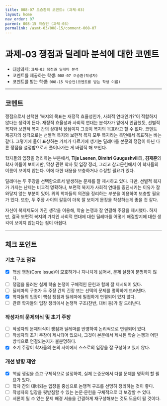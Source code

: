 ```yaml
---
title: 008-07 오승환의 코멘트c (과제-03) 
layout: home
nav_order: 07
parent: 008-15 박승언 (과제-03)
permalink: /asmt-03/008-15/comment-008-07
---
```


# 과제-03 쟁점과 딜레마 분석에 대한 코멘트

- 대상과제: `과제-03 쟁점과 딜레마 분석`
- 코멘트를 제공하는 학생: `008-07 오승환(작성자)` 
- 코멘트를 받는 학생: `008-15 박승언(코멘트를 받는 학생 이름)` 

---

## 코멘트

쟁점으로서 선택한 '복지의 목표는 재정적 효율성인가, 사회적 연대인가?'이 적합하지 않다는 생각이 든다. 재정적 효율성과 사회적 연대는 분석자가 앞에서 언급했듯, 선별적 복지와 보편적 복지 간의 상대적 장점이지 그것이 복지의 목표라고 할 수 없다. 코멘트 제공자의 생각으로는 선별적 복지와 보편적 복지 모두 복지라는 측면에서 목표하는 바는 같다. 그렇기에 둘이 표상하는 가치가 다르기에 생기는 딜레마를 본문의 쟁점이 아닌 다른 쟁점을 설정함으로서 풀어나가는 게 바람직 해 보인다.

학자들의 입장을 정리하는 부분에서, **Tijs Laenen**, **Dimitri Guugushvili**와, **김재훈**의 학자 이름이 보이지만, 막상 관련 학자 및 입장 정리, 그리고 참고문헌에서 이 학자들의 이름이 보이지 않는다. 이에 대한 내용을 보충하거나 수정할 필요가 있다.

딜레마는 두 주장을 선택함으로서 발생하는 문제를 잘 제시하고 있다. 다만, 선별적 복지가 가지는 난제는 비교적 명확하나, 보편적 복지가 사회적 연대를 증진시키는 이유가 잘 와닿지 않는 부분이 있어. 위의 학자들의 의견을 정리하는 부분을 이용하여 보충할 필요가 있다. 또한, 두 주장 사이의 갈등이 더욱 잘 보이게 문장을 작성하는게 좋을 것 같다.

자신이 복지제도에 가진 생각을 이용해, 학술 논쟁과 잘 연결해 주장을 제시했다. 하지만, 결국 보편적 복지의 가치인 사회적 연대에 대한 딜레마를 어떻게 해결할지에 대한 생각이 보이지 않는다는 점이 아쉽다.



---

## 체크 포인트

### **기초 구조 점검**
- [x] 핵심 쟁점(Core Issue)이 모호하거나 지나치게 넓어서, 문제 설정이 분명하지 않다.
- [ ] 쟁점을 둘러싼 실제 학술 논쟁이 구체적인 문헌과 함께 잘 제시되어 있다.
- [ ] 딜레마의 구조가 두 주장 간의 긴장 또는 선택의 문제를 명확하게 드러낸다.
- [x] 학자들의 입장이 핵심 쟁점과 딜레마에 밀접하게 연결되어 있지 않다.
- [ ] 관련 학자들의 입장 정리에서 논쟁적 구조(찬반, 대비 등)가 잘 드러난다.

### **작성자의 문제의식 및 초기 주장**
- [ ] 작성자의 문제의식이 쟁점과 딜레마를 반영하여 논리적으로 연결되어 있다.
- [ ] 작성자의 초기 주장이 제시되어 있으나, 그것이 본문에서 제시된 학술 논쟁과 어떤 방식으로 연결되는지가 불분명하다.
- [x] 초기 주장이 학자들의 논의 사이에서 스스로의 입장을 잘 구성하고 있지 않다.

### **개선 방향 제안**
- [x] 핵심 쟁점을 좁고 구체적으로 설정하여, 실제 논증문에서 다룰 문제를 명확히 할 필요가 있다.
- [ ] 학자 간의 대비되는 입장을 중심으로 논쟁적 구조를 선명히 정리하는 것이 좋다.
- [ ] 작성자의 입장을 뒷받침할 수 있는 논문·문헌을 구체적으로 더 보강할 수 있다.
- [ ] 서론이 될 수 있는 문제 배경 서술을 간결하게 재구성해보는 것도 도움이 될 것이다.
